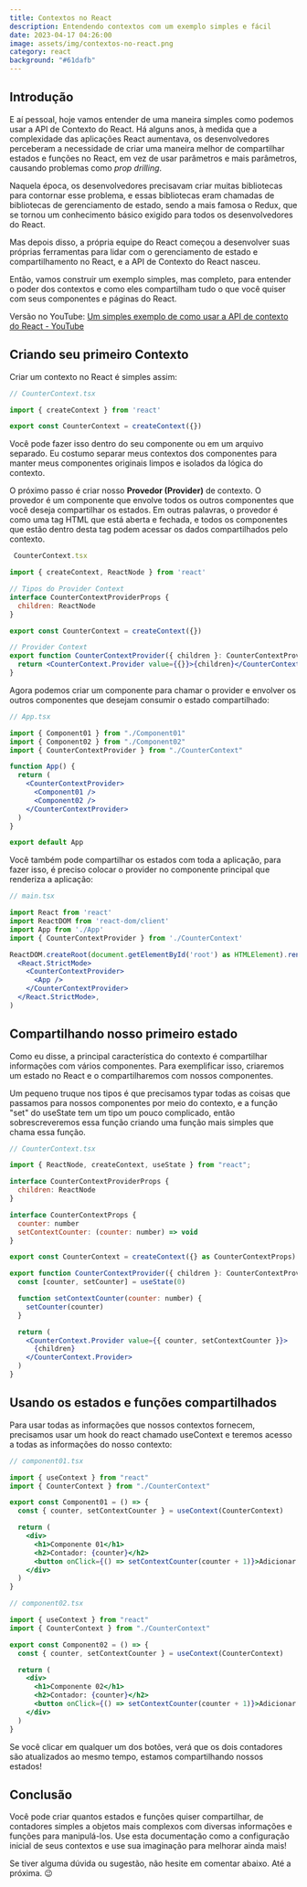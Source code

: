 ```yaml
---
title: Contextos no React
description: Entendendo contextos com um exemplo simples e fácil
date: 2023-04-17 04:26:00
image: assets/img/contextos-no-react.png
category: react
background: "#61dafb"
---
```

## Introdução

E aí pessoal, hoje vamos entender de uma maneira simples como podemos usar a API de Contexto do React. Há alguns anos, à medida que a complexidade das aplicações React aumentava, os desenvolvedores perceberam a necessidade de criar uma maneira melhor de compartilhar estados e funções no React, em vez de usar parâmetros e mais parâmetros, causando problemas como *prop drilling*.

Naquela época, os desenvolvedores precisavam criar muitas bibliotecas para contornar esse problema, e essas bibliotecas eram chamadas de bibliotecas de gerenciamento de estado, sendo a mais famosa o Redux, que se tornou um conhecimento básico exigido para todos os desenvolvedores do React.

Mas depois disso, a própria equipe do React começou a desenvolver suas próprias ferramentas para lidar com o gerenciamento de estado e compartilhamento no React, e a API de Contexto do React nasceu.

Então, vamos construir um exemplo simples, mas completo, para entender o poder dos contextos e como eles compartilham tudo o que você quiser com seus componentes e páginas do React.

Versão no YouTube: [Um simples exemplo de como usar a API de contexto do React - YouTube](https://www.youtube.com/watch?v=Kq_8b5hTfhI)

## Criando seu primeiro Contexto

Criar um contexto no React é simples assim:

```jsx
// CounterContext.tsx

import { createContext } from 'react'

export const CounterContext = createContext({})
```

Você pode fazer isso dentro do seu componente ou em um arquivo separado. Eu costumo separar meus contextos dos componentes para manter meus componentes originais limpos e isolados da lógica do contexto.

O próximo passo é criar nosso **Provedor (Provider)** de contexto. O provedor é um componente que envolve todos os outros componentes que você deseja compartilhar os estados. Em outras palavras, o provedor é como uma tag HTML que está aberta e fechada, e todos os componentes que estão dentro desta tag podem acessar os dados compartilhados pelo contexto.

```jsx
 CounterContext.tsx

import { createContext, ReactNode } from 'react'

// Tipos do Provider Context
interface CounterContextProviderProps {
  children: ReactNode
}

export const CounterContext = createContext({})

// Provider Context
export function CounterContextProvider({ children }: CounterContextProviderProps) {
  return <CounterContext.Provider value={{}}>{children}</CounterContext.Provider>
}
```

Agora podemos criar um componente para chamar o provider e envolver os outros componentes que desejam consumir o estado compartilhado:

```jsx
// App.tsx

import { Component01 } from "./Component01"
import { Component02 } from "./Component02"
import { CounterContextProvider } from "./CounterContext"

function App() {
  return (
    <CounterContextProvider>
      <Component01 />
      <Component02 />
    </CounterContextProvider>
  )
}

export default App
```

Você também pode compartilhar os estados com toda a aplicação, para fazer isso, é preciso colocar o provider no componente principal que renderiza a aplicação:

```jsx
// main.tsx

import React from 'react'
import ReactDOM from 'react-dom/client'
import App from './App'
import { CounterContextProvider } from './CounterContext'

ReactDOM.createRoot(document.getElementById('root') as HTMLElement).render(
  <React.StrictMode>
    <CounterContextProvider>
      <App />
    </CounterContextProvider>
  </React.StrictMode>,
)
```

## Compartilhando nosso primeiro estado

Como eu disse, a principal característica do contexto é compartilhar informações com vários componentes. Para exemplificar isso, criaremos um estado no React e o compartilharemos com nossos componentes.

Um pequeno truque nos tipos é que precisamos typar todas as coisas que passamos para nossos componentes por meio do contexto, e a função "set" do useState tem um tipo um pouco complicado, então sobrescreveremos essa função criando uma função mais simples que chama essa função.

```jsx
// CounterContext.tsx

import { ReactNode, createContext, useState } from "react";

interface CounterContextProviderProps {
  children: ReactNode
}

interface CounterContextProps {
  counter: number
  setContextCounter: (counter: number) => void
}

export const CounterContext = createContext({} as CounterContextProps)

export function CounterContextProvider({ children }: CounterContextProviderProps) {
  const [counter, setCounter] = useState(0)

  function setContextCounter(counter: number) {
    setCounter(counter)
  }

  return (
    <CounterContext.Provider value={{ counter, setContextCounter }}>
      {children}
    </CounterContext.Provider>
  )
}
```

## Usando os estados e funções compartilhados

Para usar todas as informações que nossos contextos fornecem, precisamos usar um hook do react chamado useContext e teremos acesso a todas as informações do nosso contexto:

```jsx
// component01.tsx

import { useContext } from "react"
import { CounterContext } from "./CounterContext"

export const Component01 = () => {
  const { counter, setContextCounter } = useContext(CounterContext)

  return (
    <div>
      <h1>Componente 01</h1>
      <h2>Contador: {counter}</h2>
      <button onClick={() => setContextCounter(counter + 1)}>Adicionar +1</button>
    </div>
  )
}
```

```jsx
// component02.tsx

import { useContext } from "react"
import { CounterContext } from "./CounterContext"

export const Component02 = () => {
  const { counter, setContextCounter } = useContext(CounterContext)

  return (
    <div>
      <h1>Componente 02</h1>
      <h2>Contador: {counter}</h2>
      <button onClick={() => setContextCounter(counter + 1)}>Adicionar +1</button>
    </div>
  )
}
```

Se você clicar em qualquer um dos botões, verá que os dois contadores são atualizados ao mesmo tempo, estamos compartilhando nossos estados!

## Conclusão

Você pode criar quantos estados e funções quiser compartilhar, de contadores simples a objetos mais complexos com diversas informações e funções para manipulá-los. Use esta documentação como a configuração inicial de seus contextos e use sua imaginação para melhorar ainda mais!

Se tiver alguma dúvida ou sugestão, não hesite em comentar abaixo. Até a próxima. 😉